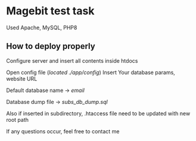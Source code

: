 # Magebit test task

Used Apache, MySQL, PHP8

## How to deploy properly

Configure server and insert all contents inside htdocs

Open config file (*located ./app/config*)
Insert Your database params, website URL

Default database name -> *email*


Database dump file -> *subs_db_dump.sql*

Also if inserted in subdirectory, .htaccess file need to be updated with new root path

If any questions occur, feel free to contact me
